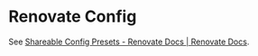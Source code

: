 # Renovate Config

See [Shareable Config Presets - Renovate Docs | Renovate Docs](https://docs.renovatebot.com/config-presets).
